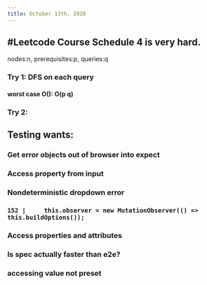 ```yaml
---
title: October 13th, 2020
---
```


## #Leetcode Course Schedule 4 is very hard.
nodes:n, prerequisites:p, queries:q
### Try 1: DFS on each query
#### worst case O(): O(p q)

### Try 2: 

## Testing wants:
### Get error objects out of browser into expect

### Access property from input

### Nondeterministic dropdown error

### `152 |     this.observer = new MutationObserver(() => this.buildOptions());`

### Access properties and attributes

### Is spec actually faster than e2e?

### accessing value not preset
